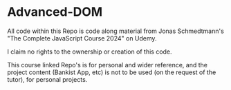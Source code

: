 ﻿# Advanced-DOM

All code within this Repo is code along material from Jonas Schmedtmann's "The Complete JavaScript Course 2024" on Udemy.

I claim no rights to the ownership or creation of this code.

This course linked Repo's is for personal and wider reference, and the project content (Bankist App, etc) is not to be used (on the request of the tutor), for personal projects.
